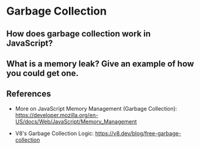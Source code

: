 # Garbage Collection

## How does garbage collection work in JavaScript?

## What is a memory leak? Give an example of how you could get one.



## References 
- More on JavaScript Memory Management (Garbage Collection): https://developer.mozilla.org/en-US/docs/Web/JavaScript/Memory_Management

- V8's Garbage Collection Logic: https://v8.dev/blog/free-garbage-collection
